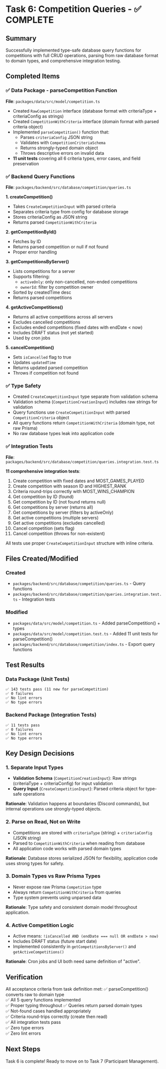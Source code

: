 # Task 6: Competition Queries - ✅ COMPLETE

## Summary
Successfully implemented type-safe database query functions for competitions with full CRUD operations, parsing from raw database format to domain types, and comprehensive integration testing.

## Completed Items

### ✅ Data Package - parseCompetition Function
**File**: `packages/data/src/model/competition.ts`

- Created `RawCompetition` interface (database format with criteriaType + criteriaConfig as strings)
- Created `CompetitionWithCriteria` interface (domain format with parsed criteria object)
- Implemented `parseCompetition()` function that:
  - Parses `criteriaConfig` JSON string
  - Validates with `CompetitionCriteriaSchema`
  - Returns strongly-typed domain object
  - Throws descriptive errors on invalid data
- **11 unit tests** covering all 6 criteria types, error cases, and field preservation

### ✅ Backend Query Functions
**File**: `packages/backend/src/database/competition/queries.ts`

**1. createCompetition()**
- Takes `CreateCompetitionInput` with parsed criteria
- Separates criteria type from config for database storage
- Stores criteriaConfig as JSON string
- Returns parsed `CompetitionWithCriteria`

**2. getCompetitionById()**
- Fetches by ID
- Returns parsed competition or null if not found
- Proper error handling

**3. getCompetitionsByServer()**
- Lists competitions for a server
- Supports filtering:
  - `activeOnly`: only non-cancelled, non-ended competitions
  - `ownerId`: filter by competition owner
- Sorted by createdTime desc
- Returns parsed competitions

**4. getActiveCompetitions()**
- Returns all active competitions across all servers
- Excludes cancelled competitions
- Excludes ended competitions (fixed dates with endDate < now)
- Includes DRAFT status (not yet started)
- Used by cron jobs

**5. cancelCompetition()**
- Sets `isCancelled` flag to true
- Updates `updatedTime`
- Returns updated parsed competition
- Throws if competition not found

### ✅ Type Safety
- Created `CreateCompetitionInput` type separate from validation schema
- Validation schema (`CompetitionCreationInput`) includes raw strings for validation
- Query functions use `CreateCompetitionInput` with parsed `CompetitionCriteria` object
- All query functions return `CompetitionWithCriteria` (domain type, not raw Prisma)
- No raw database types leak into application code

### ✅ Integration Tests
**File**: `packages/backend/src/database/competition/queries.integration.test.ts`

**11 comprehensive integration tests**:
1. Create competition with fixed dates and MOST_GAMES_PLAYED
2. Create competition with season ID and HIGHEST_RANK
3. Criteria round-trips correctly with MOST_WINS_CHAMPION
4. Get competition by ID (found)
5. Get competition by ID (not found returns null)
6. Get competitions by server (returns all)
7. Get competitions by server (filters by activeOnly)
8. Get active competitions (multiple servers)
9. Get active competitions (excludes cancelled)
10. Cancel competition (sets flag)
11. Cancel competition (throws for non-existent)

All tests use proper `CreateCompetitionInput` structure with inline criteria.

## Files Created/Modified

### Created
- `packages/backend/src/database/competition/queries.ts` - Query functions
- `packages/backend/src/database/competition/queries.integration.test.ts` - Integration tests

### Modified
- `packages/data/src/model/competition.ts` - Added parseCompetition() + types
- `packages/data/src/model/competition.test.ts` - Added 11 unit tests for parseCompetition()
- `packages/backend/src/database/competition/index.ts` - Export query functions

## Test Results

### Data Package (Unit Tests)
```
✅ 143 tests pass (11 new for parseCompetition)
✅ 0 failures
✅ No lint errors
✅ No type errors
```

### Backend Package (Integration Tests)
```
✅ 11 tests pass
✅ 0 failures  
✅ No lint errors
✅ No type errors
```

## Key Design Decisions

### 1. Separate Input Types
- **Validation Schema** (`CompetitionCreationInput`): Raw strings (criteriaType + criteriaConfig) for input validation
- **Query Input** (`CreateCompetitionInput`): Parsed criteria object for type-safe operations

**Rationale**: Validation happens at boundaries (Discord commands), but internal operations use strongly-typed objects.

### 2. Parse on Read, Not on Write
- Competitions are stored with `criteriaType` (string) + `criteriaConfig` (JSON string)
- Parsed to `CompetitionWithCriteria` when reading from database
- All application code works with parsed domain types

**Rationale**: Database stores serialized JSON for flexibility, application code uses strong types for safety.

### 3. Domain Types vs Raw Prisma Types
- Never expose raw Prisma `Competition` type
- Always return `CompetitionWithCriteria` from queries
- Type system prevents using unparsed data

**Rationale**: Type safety and consistent domain model throughout application.

### 4. Active Competition Logic
- Active means: `!isCancelled AND (endDate === null OR endDate > now)`
- Includes DRAFT status (future start date)
- Implemented consistently in `getCompetitionsByServer()` and `getActiveCompetitions()`

**Rationale**: Cron jobs and UI both need same definition of "active".

## Verification

All acceptance criteria from task definition met:
✅ parseCompetition() converts raw to domain type  
✅ All 5 query functions implemented  
✅ Proper typing throughout
✅ Queries return parsed domain types  
✅ Not-found cases handled appropriately  
✅ Criteria round-trips correctly (create then read)  
✅ All integration tests pass  
✅ Zero type errors  
✅ Zero lint errors

## Next Steps

Task 6 is complete! Ready to move on to Task 7 (Participant Management).

